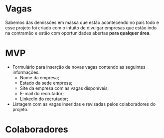 # Vagas

Sabemos das demissões em massa que estão acontecendo no país todo e esse projeto foi criado com o intuito de divulgar empresas que estão indo na contramão e estão com oportunidades abertas **para qualquer área**.

# MVP

* Formulário para inserção de novas vagas contendo as seguintes informações:
  * Nome da empresa;
  * Estado da sede empresa;
  * Site da empresa com as vagas disponíveis;
  * E-mail do recrutador;
  * LinkedIn do recrutador;
* Listagem com as vagas inseridas e revisadas pelos colaboradores do projeto.

# Colaboradores
